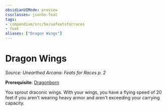 ```yaml
---
obsidianUIMode: preview
cssclasses: json5e-feat
tags:
- compendium/src/5e/uafeatsforraces
- feat
aliases: ["Dragon Wings"]
---
```

# Dragon Wings
*Source: Unearthed Arcana: Feats for Races p. 2*  

**Prerequisite**: [Dragonborn](/Systems/5e/races/dragonborn.md)

You sprout draconic wings. With your wings, you have a flying speed of 20 feet if you aren't wearing heavy armor and aren't exceeding your carrying capacity.